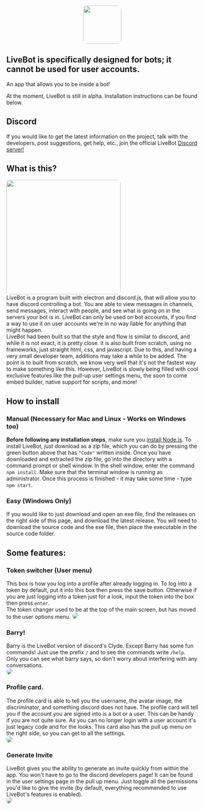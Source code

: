 <center><img src='resources/icons/logoLarge.svg' height='100px' style='border-radius: 10px;'/></center>

## LiveBot is specifically designed for bots; it cannot be used for user accounts. 
An app that allows you to be inside a bot!

At the moment, LiveBot is still in alpha. Installation instructions can be found below.

## Discord
If you would like to get the latest information on the project, talk with the developers, post suggestions, get help, etc., join the official LiveBot [Discord server!](https://discord.gg/NG4rgqSgzx)

## What is this?
<img src='https://i.imgur.com/m0HvVmn.png' height='300px' style='border-radius: 10px;'/>
<br>
LiveBot is a program built with electron and discord.js, that will allow you to have discord controlling a bot. You are able to view messages in channels, send messages, interact with people, and see what is going on in the servers your bot is in. LiveBot can only be used on bot accounts, if you find a way to use it on user accounts we're in no way liable for anything that might happen.
</br>
LiveBot had been built so that the style and flow is similar to discord, and while it is not exact, it is pretty close. it is also built from scratch, using no frameworks, just straight html, css, and javascript. Due to this, and having a very small developer team, additions may take a while to be added. The point is to built from scratch, we know very well that it's not the fastest way to make something like this. However, LiveBot is slowly being filled with cool exclusive features like the pull-up user settings menu, the soon to come embed builder, native support for scripts, and more!

## How to install
### Manual (Necessary for Mac and Linux - Works on Windows too)
**Before following any installation steps**, make sure you [install Node.js](https://nodejs.org/en/).
To install LiveBot, just download as a zip file, which you can do by pressing the green button above that has `"Code"` written inside. Once you have downloaded and extracted the zip file, go into the directory with a command prompt or shell window. In the shell window, enter the command `npm install`. Make sure that the terminal window is running as administrator. Once this process is finished - it may take some time - type `npm start`. 

### Easy (Windows Only)
If you would like to just download and open an exe file, find the releases on the right side of this page, and download the latest release. You will need to download the source code and the exe file, then place the executable in the source code folder. 

## Some features:
### Token switcher (User menu)
This box is how you log into a profile after already logging in. To log into a token by default, put it into this box then press the save button. Otherwise if you are just logging into a token just for a look, input the token into the box then press `enter`.<br>
The token changer used to be at the top of the main screen, but has moved to the user options menu.
<img src='https://i.imgur.com/1rnEpQD.png' style='border-radius: 10px;'>
</br>

### Barry!
Barry is the LiveBot version of discord's Clyde. Except Barry has some fun commands! Just use the prefix `/` and to see the commands write `/help`. Only you can see what barry says, so don't worry about interfering with any conversations. <br>
<img src='https://i.imgur.com/PGInuit.png' style='border-radius: 10px;'>

### Profile card.
The profile card is able to tell you the username, the avatar image, the discriminator, and something discord does not have. The profile card will tell you if the account you are signed into is a bot or a user. This can be handy if you are not quite sure. As you can no longer login with a user account it's just legacy code and for the looks. This card also has the pull up menu on the right side, so you can get to all the settings. <br>
<img src='https://i.imgur.com/79NacEx.png' style='border-radius: 10px;'>


### Generate Invite
LiveBot gives you the ability to generate an invite quickly from within the app. You won't have to go to the discord developers page! It can be found in the user settings page in the pull up menu. Just toggle all the permissions you'd like to give the invite (by default, everything recommended to use LiveBot's features is enabled). 
<br>
<img src='https://i.imgur.com/ggkyQtn.png' style='border-radius: 10px;'>
